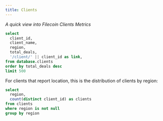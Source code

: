 ```yaml
---
title: Clients
---
```


_A quick view into Filecoin Clients Metrics_

```sql clients
select
  client_id,
  client_name,
  region,
  total_deals,
  '/client/' || client_id as link,
from database.clients
order by total_deals desc
limit 500
```

<DataTable
  data={clients}
  link=link
  search=true
  rows=20
/>


For clients that report location, this is the distribution of clients by region:

```sql clients_by_region
select
  region,
  count(distinct client_id) as clients
from clients
where region is not null
group by region
```

<BarChart
    data={clients_by_region}
    x=region
    y=clients
    xAxisTitle=Region
/>
